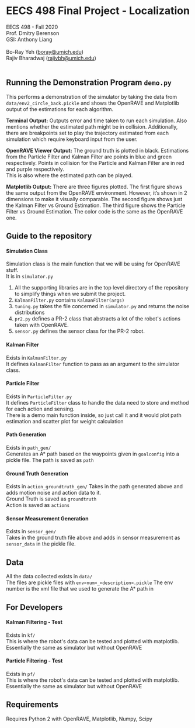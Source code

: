 # EECS 498 Final Project - Localization
EECS 498 - Fall 2020 <br>
Prof. Dmitry Berenson <br>
GSI: Anthony Liang <br>
<br>
Bo-Ray Yeh (boray@umich.edu) <br>
Rajiv Bharadwaj (rajivbh@umich.edu)<br>
<br>
## Running the Demonstration Program `demo.py`
This performs a demonstration of the simulator by taking the data from `data/env2_circle_back.pickle` and shows the OpenRAVE and Matplotlib output of the estimations for each algorithm.

**Terminal Output:** Outputs error and time taken to run each simulation. Also mentions whether the estimated path might be in collision. Additionally, there are breakpoints set to play the trajectory estimated from each simulation which require keyboard input from the user.    

**OpenRAVE Viewer Output:** The ground truth is plotted in black. Estimations from the Particle Filter and Kalman Filter are points in blue and green respectively. Points in collision for the Particle and Kalman Filter are in red and purple respectively.   
This is also where the estimated path can be played.  

**Matplotlib Output:** There are three figures plotted. The first figure shows the same output from the OpenRAVE environment. However, it’s shown in 2 dimensions to make it visually comparable. The second figure shows just the Kalman Filter vs Ground Estimation. The third figure shows the Particle Filter vs Ground Estimation.      The color code is the same as the OpenRAVE one.    

## Guide to the repository

#### Simulation Class
Simulation class is the main function that we will be using for OpenRAVE stuff. <br>
It is in `simulator.py`
1. All the supporting libraries are in the top level directory of the repository to simplify things when we submit the project.
2. `KalmanFilter.py` contains `KalmanFilter(args)` 
3. `tuning.py` takes the file concerned in `simulator.py` and returns the noise distributions
4. `pr2.py` defines a PR-2 class that abstracts a lot of the robot's actions taken with OpenRAVE.
5. `sensor.py` defines the sensor class for the PR-2 robot.

#### Kalman Filter
Exists in `KalmanFilter.py` <br>
It defines `KalmanFilter` function to pass as an argument to the simulator class.

#### Particle Filter
Exists in `ParticleFilter.py`<br>
It defines `ParticleFilter` class to handle the data need to store and method for each action and sensing.<br>
There is a demo main function inside, so just call it and it would plot path estimation and scatter plot for weight calculation

#### Path Generation
Exists in `path_gen/` <br>
Generates an A\* path based on the waypoints given in `goalconfig` into a pickle file.
The path is saved as `path` <br>

#### Ground Truth Generation
Exists in `action_groundtruth_gen/`
Takes in the path generated above and adds motion noise and action data to it. <br>
Ground Truth is saved as `groundtruth` <br>
Action is saved as `actions`

#### Sensor Measurement Generation
Exists in `sensor_gen/` <br>
Takes in the ground truth file above and adds in sensor measurement as `sensor_data` in the pickle file.

## Data
All the data collected exists in `data/` <br>
The files are pickle files with `env<num>_<description>.pickle` The env number is the xml file that we used to generate the A\* path in

## For Developers

#### Kalman Filtering - Test
Exists in `kf/` <br>
This is where the robot's data can be tested and plotted with matplotlib. Essentially the same as simulator but without OpenRAVE

#### Particle Filtering - Test
Exists in `pf/` <br>
This is where the robot's data can be tested and plotted with matplotlib. Essentially the same as simulator but without OpenRAVE

## Requirements
Requires Python 2 with OpenRAVE, Matplotlib, Numpy, Scipy
